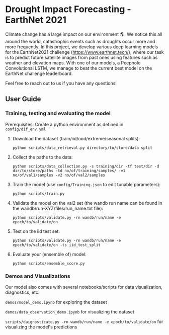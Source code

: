 # Drought Impact Forecasting - EarthNet 2021

Climate change has a large impact on our environment :earth_americas:. We notice this all around the world, catastrophic events such as droughts occur more and more frequently. In this project, we develop various deep learning models for the EarthNet2021 challenge (https://www.earthnet.tech/), where our task is to predict future satellite images from past ones using features such as weather and elevation maps. With one of our models, a Peephole Convolutional LSTM, we manage to beat the current best model on the EarthNet challenge leaderboard. 

Feel free to reach out to us if you have any questions!


## User Guide

### Training, testing and evaluating the model

Prerequisites: Create a python environment as defined in ```config/dif_env.yml```

1. Download the dataset (train/iid/ood/extreme/seasonal splits):

    ```python scripts/data_retrieval.py directory/to/store/data split```

2. Collect the paths to the data:

    ```python scripts/data_collection.py -s training/dir -tf test/dir -d dir/to/store/paths -td no/of/training/samples/ -v1 no/of/val1/samples -v2 no/of/val2/samples```

3. Train the model (use ```config/Training.json``` to edit tunable parameters):

    ```python scripts/train.py ```

4. Validate the model on the val2 set (the wandb run name can be found in the wandb/run-XYZ/files/run_name.txt file):

    ```python scripts/validate.py -rn wandb/run/name -e epoch/to/validate/on```

5. Test on the iid test set:

    ```python scripts/validate.py -rn wandb/run/name -e epoch/to/validate/on -ts iid_test_split```

6. Evaluate your (ensemble of) model:

    ```python scripts/ensemble_score.py```

### Demos and Visualizations

Our model also comes with several notebooks/scripts for data visualization, diagnostics, etc.

```demos/model_demo.ipynb``` for exploring the dataset

```demos/data_observation_demo.ipynb``` for visualizing the dataset

```scripts/daignosticate.py -rn wandb/run/name -e epoch/to/validate/on``` for visualizing the model's predictions

